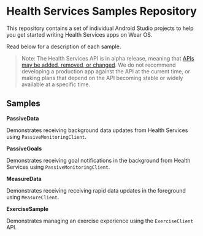 Health Services Samples Repository
======================

This repository contains a set of individual Android Studio projects to help you
get started writing Health Services apps on Wear OS.

Read below for a description of each sample.

> Note: The Health Services API is in alpha release, meaning that [APIs may be added, removed, or changed](https://developer.android.com/jetpack/androidx/versions). We do not recommend developing a production app against the API at the current time, or making plans that depend on the API becoming stable or widely available at a specific time.

Samples
-------

**PassiveData**

Demonstrates receiving background data updates from Health Services using
`PassiveMonitoringClient`.

**PassiveGoals**

Demonstrates receiving goal notifications in the background from Health
Services using `PassiveMonitoringClient`.

**MeasureData**

Demonstrates receiving receiving rapid data updates in the foreground using
`MeasureClient`.

**ExerciseSample**

Demonstrates managing an exercise experience using the `ExerciseClient` API.
